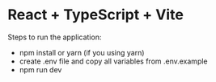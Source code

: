 # React + TypeScript + Vite

Steps to run the application:

- npm install or yarn (if you using yarn)
- create .env file and copy all variables from .env.example
- npm run dev
